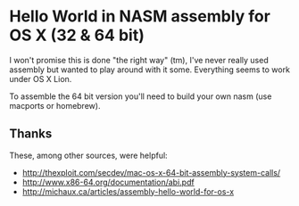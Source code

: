 # Hello World in NASM assembly for OS X (32 & 64 bit)

I won't promise this is done "the right way" (tm), I've never really
used assembly but wanted to play around with it some.
Everything seems to work under OS X Lion.

To assemble the 64 bit version you'll need to build your own nasm (use
macports or homebrew).

## Thanks
These, among other sources, were helpful:

* http://thexploit.com/secdev/mac-os-x-64-bit-assembly-system-calls/
* http://www.x86-64.org/documentation/abi.pdf
* http://michaux.ca/articles/assembly-hello-world-for-os-x
